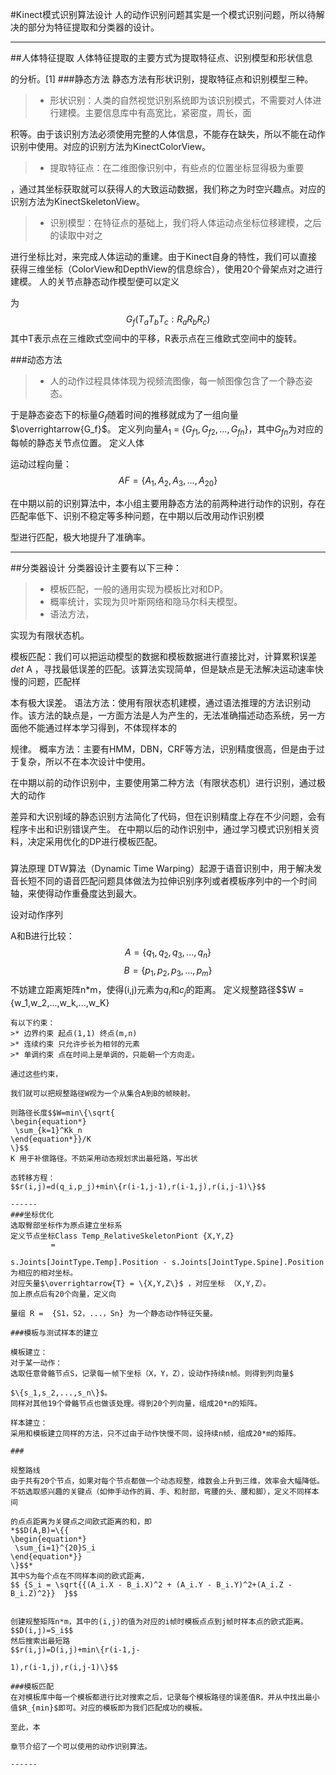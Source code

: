 ﻿
 <head>
 <script type="text/javascript" src="http://cdn.mathjax.org/mathjax/latest/MathJax.js?config=TeX-AMS-MML_HTMLorMML">
    </script>
</head>

#Kinect模式识别算法设计
人的动作识别问题其实是一个模式识别问题，所以待解决的部分为特征提取和分类器的设计。

------
##人体特征提取
人体特征提取的主要方式为提取特征点、识别模型和形状信息

的分析。[1]
###静态方法
静态方法有形状识别，提取特征点和识别模型三种。
>* 形状识别：人类的自然视觉识别系统即为该识别模式，不需要对人体进行建模。主要信息库中有高宽比，紧密度，周长，面

积等。由于该识别方法必须使用完整的人体信息，不能存在缺失，所以不能在动作识别中使用。对应的识别方法为KinectColorView。
>* 提取特征点：在二维图像识别中，有些点的位置坐标显得极为重要

，通过其坐标获取就可以获得人的大致运动数据，我们称之为时空兴趣点。对应的识别方法为KinectSkeletonView。
>* 识别模型：在特征点的基础上，我们将人体运动点坐标位移建模，之后的读取中对之

进行坐标比对，来完成人体运动的重建。由于Kinect自身的特性，我们可以直接获得三维坐标（ColorView和DepthView的信息综合），使用20个骨架点对之进行建模。
人的关节点静态动作模型便可以定义

为
$$G_f(T_a T_b T_c:R_a R_b R_c)$$
其中T表示点在三维欧式空间中的平移，R表示点在三维欧式空间中的旋转。

###动态方法
>* 人的动作过程具体体现为视频流图像，每一帧图像包含了一个静态姿态。

于是静态姿态下的标量$G_f$随着时间的推移就成为了一组向量$\overrightarrow{G_f}$。
定义列向量$A_1$ = {${G_{f1},G_{f2},...,G_{fn}}$}，其中$G_{fn}$为对应的每帧的静态关节点位置。
定义人体

运动过程向量：
$$AF = \{A_1,A_2,A_3,...,A_{20}\}$$


在中期以前的识别算法中，本小组主要用静态方法的前两种进行动作的识别，存在匹配率低下、识别不稳定等多种问题，在中期以后改用动作识别模

型进行匹配，极大地提升了准确率。



------

##分类器设计
分类器设计主要有以下三种：
>* 模板匹配，一般的通用实现为模板比对和DP。
>* 概率统计，实现为贝叶斯网络和隐马尔科夫模型。
>* 语法方法，

实现为有限状态机。

模板匹配：我们可以把运动模型的数据和模板数据进行直接比对，计算累积误差*det* A ，寻找最低误差的匹配。该算法实现简单，但是缺点是无法解决运动速率快慢的问题，匹配样

本有极大误差。
语法方法：使用有限状态机建模，通过语法推理的方法识别动作。该方法的缺点是，一方面方法是人为产生的，无法准确描述动态系统，另一方面他不能通过样本学习得到，不体现样本的

规律。
概率方法：主要有HMM，DBN，CRF等方法，识别精度很高，但是由于过于复杂，所以不在本次设计中使用。

在中期以前的动作识别中，主要使用第二种方法（有限状态机）进行识别，通过极大的动作

差异和大识别域的静态识别方法简化了代码，但在识别精度上存在不少问题，会有程序卡出和识别错误产生。
在中期以后的动作识别中，通过学习模式识别相关资料，决定采用优化的DP进行模板匹配。
###

算法原理
DTW算法（Dynamic Time Warping）起源于语音识别中，用于解决发音长短不同的语音匹配问题具体做法为拉伸识别序列或者模板序列中的一个时间轴，来使得动作重叠度达到最大。

设对动作序列

A和B进行比较：
$$A = \{q_1,q_2,q_3,...,q_n\}$$
$$B  = \{p_1,p_2,p_3,...,p_m\}$$
不妨建立距离矩阵n*m，使得(i,j)元素为$q_i$和$c_j$的距离。
定义规整路径$$W = \{w_1,w_2,...,w_k,...,w_K\}

~~~~~其中 max(m,n)\leq K \leq m+n-1$$
有以下约束：
>* 边界约束 起点(1,1) 终点(m,n)
>* 连续约束 只允许步长为相邻的元素
>* 单调约束 点在时间上是单调的，只能朝一个方向走。

通过这些约束，

我们就可以把规整路径W视为一个从集合A到B的帧映射。

则路径长度$$W=min\{\sqrt{
\begin{equation*}
 \sum_{k=1}^Kk_n
\end{equation*}}/K
\}$$
K 用于补偿路径。不妨采用动态规划求出最短路，写出状

态转移方程：
$$r(i,j)=d(q_i,p_j)+min\{r(i-1,j-1),r(i-1,j),r(i,j-1)\}$$

------
###坐标优化
选取臀部坐标作为原点建立坐标系
定义节点坐标Class Temp_RelativeSkeletonPiont {X,Y,Z}
         = 

s.Joints[JointType.Temp].Position - s.Joints[JointType.Spine].Position
为相应的相对坐标。
对应矢量$\overrightarrow{T} = \{X,Y,Z\}$ ，对应坐标 （X,Y,Z）。
加上原点后有20个向量，定义向

量组 R =  {S1，S2，...，Sn} 为一个静态动作特征矢量。

###模板与测试样本的建立

模板建立：
对于某一动作：
选取任意骨骼节点S，记录每一帧下坐标（X，Y，Z），设动作持续n帧。则得到列向量$

$\{s_1,s_2,...,s_n\}$。
同样对其他19个骨骼节点也做该处理。得到20个列向量，组成20*n的矩阵。

样本建立：
采用和模板建立同样的方法，只不过由于动作快慢不同，设持续n帧，组成20*m的矩阵。

###

规整路线
由于共有20个节点，如果对每个节点都做一个动态规整，维数会上升到三维，效率会大幅降低。不妨选取感兴趣的关键点（如伸手动作的肩、手、和肘部，弯腰的头、腰和脚），定义不同样本间

的点点距离为关键点之间欧式距离的和，即
*$$D(A,B)=\{{
\begin{equation*}
 \sum_{i=1}^{20}S_i
\end{equation*}}
\}$$*
其中S为每个点在不同样本间的欧式距离，
$$ {S_i = \sqrt{{(A_i.X - B_i.X)^2 + (A_i.Y - B_i.Y)^2+(A_i.Z - B_i.Z)^2}}  }$$


创建规整矩阵n*m，其中的(i,j)的值为对应的i帧时模板点点到j帧时样本点的欧式距离。
$$D(i,j)=S_i$$
然后搜索出最短路
$$r(i,j)=D(i,j)+min\{r(i-1,j-

1),r(i-1,j),r(i,j-1)\}$$
 
###模板匹配
在对模板库中每一个模板都进行比对搜索之后，记录每个模板路径的误差值R，并从中找出最小值$R_{min}$即可。对应的模板即为我们匹配成功的模板。

至此，本

章节介绍了一个可以使用的动作识别算法。

------



